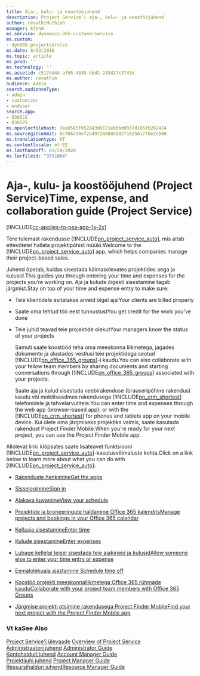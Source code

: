 ```yaml
---
title: Aja-, kulu- ja koostööjuhend
description: Project Service’i aja-, kulu- ja koostööjuhend
author: revathiMuthiah
manager: kfend
ms.service: dynamics-365-customerservice
ms.custom:
- dyn365-projectservice
ms.date: 8/03/2018
ms.topic: article
ms.prod: ''
ms.technology: ''
ms.assetid: c517dd44-af65-4845-bbd2-243417c3743d
ms.author: revathim
audience: Admin
search.audienceType:
- admin
- customizer
- enduser
search.app:
- D365CE
- D365PS
ms.openlocfilehash: 3ea0585f65284306171e8bbdd937d165fb282424
ms.sourcegitcommit: 8c786230ef2a497280885b827162561776e2eb00
ms.translationtype: HT
ms.contentlocale: et-EE
ms.lasthandoff: 03/24/2020
ms.locfileid: "3751004"
---
```

# <a name="time-expense-and-collaboration-guide-project-service"></a><span data-ttu-id="5a848-103">Aja-, kulu- ja koostööjuhend (Project Service)</span><span class="sxs-lookup"><span data-stu-id="5a848-103">Time, expense, and collaboration guide (Project Service)</span></span>

[!INCLUDE[cc-applies-to-psa-app-1x-2x](../includes/cc-applies-to-psa-app-1x-2x.md)]

<span data-ttu-id="5a848-104">Tere tulemast rakendusse [!INCLUDE[pn_project_service_auto](../includes/pn-project-service-auto.md)], mis aitab ettevõtetel hallata projektipõhist müüki.</span><span class="sxs-lookup"><span data-stu-id="5a848-104">Welcome to the [!INCLUDE[pn_project_service_auto](../includes/pn-project-service-auto.md)] app, which helps companies manage their project-based sales.</span></span> 
  
 <span data-ttu-id="5a848-105">Juhend õpetab, kuidas sisestada käimasolevates projektides aega ja kulusid.</span><span class="sxs-lookup"><span data-stu-id="5a848-105">This guides you through entering your time and expenses for the projects you’re working on.</span></span> <span data-ttu-id="5a848-106">Aja ja kulude õigesti sisestamine tagab järgmist.</span><span class="sxs-lookup"><span data-stu-id="5a848-106">Stay on top of your time and expense entry to make sure:</span></span>  
  
- <span data-ttu-id="5a848-107">Teie klientidele esitatakse arveid õigel ajal</span><span class="sxs-lookup"><span data-stu-id="5a848-107">Your clients are billed properly</span></span>  
  
- <span data-ttu-id="5a848-108">Saate oma tehtud töö eest tunnustust</span><span class="sxs-lookup"><span data-stu-id="5a848-108">You get credit for the work you’ve done</span></span>  
  
- <span data-ttu-id="5a848-109">Teie juhid teavad teie projektide olekut</span><span class="sxs-lookup"><span data-stu-id="5a848-109">Your managers know the status of your projects</span></span>  
  
  <span data-ttu-id="5a848-110">Samuti saate koostööd teha oma meeskonna liikmetega, jagades dokumente ja alustades vestlusi teie projektidega seotud [!INCLUDE[pn_office_365_groups](../includes/pn-office-365-groups.md)]-i kaudu.</span><span class="sxs-lookup"><span data-stu-id="5a848-110">You can also collaborate with your fellow team members by sharing documents and starting conversations through [!INCLUDE[pn_office_365_groups](../includes/pn-office-365-groups.md)] associated with your projects.</span></span>  
  
  <span data-ttu-id="5a848-111">Saate aja ja kulud sisestada veebirakenduse (brauseripõhine rakendus) kaudu või mobiilseadmes rakendusega [!INCLUDE[pn_crm_shortest](../includes/pn-crm-shortest.md)] telefonidele ja tahvelarvutitele.</span><span class="sxs-lookup"><span data-stu-id="5a848-111">You can enter time and expenses through the web app (browser-based app), or with the [!INCLUDE[pn_crm_shortest](../includes/pn-crm-shortest.md)] for phones and tablets app on your mobile device.</span></span> <span data-ttu-id="5a848-112">Kui olete oma järgmiseks projektiks valmis, saate kasutada rakendust Project Finder Mobile.</span><span class="sxs-lookup"><span data-stu-id="5a848-112">When you’re ready for your next project, you can use the Project Finder Mobile app.</span></span>  
  
<span data-ttu-id="5a848-113">Allolevat linki klõpsates saate lisateavet funktsiooni [!INCLUDE[pn_project_service_auto](../includes/pn-project-service-auto.md)]-kasutusvõimaluste kohta.</span><span class="sxs-lookup"><span data-stu-id="5a848-113">Click on a link below to learn more about what you can do with [!INCLUDE[pn_project_service_auto](../includes/pn-project-service-auto.md)]:</span></span>  
  
-   [<span data-ttu-id="5a848-114">Rakenduste hankimine</span><span class="sxs-lookup"><span data-stu-id="5a848-114">Get the apps</span></span>](../project-service/get-apps.md)  
  
-   [<span data-ttu-id="5a848-115">Sisselogimine</span><span class="sxs-lookup"><span data-stu-id="5a848-115">Sign in</span></span>](../project-service/sign-in.md)  
  
-   [<span data-ttu-id="5a848-116">Ajakava kuvamine</span><span class="sxs-lookup"><span data-stu-id="5a848-116">View your schedule</span></span>](../project-service/view-schedule.md)  
  
-   [<span data-ttu-id="5a848-117">Projektide ja broneeringute haldamine Office 365 kalendris</span><span class="sxs-lookup"><span data-stu-id="5a848-117">Manage projects and bookings in your Office 365 calendar</span></span>](../project-service/manage-project-bookings-office-365-calendar.md)  
  
-   [<span data-ttu-id="5a848-118">Kellaaja sisestamine</span><span class="sxs-lookup"><span data-stu-id="5a848-118">Enter time</span></span>](../project-service/enter-time.md)  
  
-   [<span data-ttu-id="5a848-119">Kulude sisestamine</span><span class="sxs-lookup"><span data-stu-id="5a848-119">Enter expenses</span></span>](../project-service/enter-expenses.md)  
  
-   [<span data-ttu-id="5a848-120">Lubage kellelgi teisel sisestada teie ajakirjeid ja kulusid</span><span class="sxs-lookup"><span data-stu-id="5a848-120">Allow someone else to enter your time entry or expense</span></span>](../project-service/allow-someone-else-enter-time-entry-expense.md)  
  
-   [<span data-ttu-id="5a848-121">Eemalolekuaja ajastamine </span><span class="sxs-lookup"><span data-stu-id="5a848-121">Schedule time off</span></span>](../project-service/schedule-time-off.md)  
  
-   [<span data-ttu-id="5a848-122">Koostöö projekti meeskonnaliikmetega Office 365 rühmade kaudu</span><span class="sxs-lookup"><span data-stu-id="5a848-122">Collaborate with your project team members with Office 365 Groups</span></span>](../project-service/collaborate-project-team-members-office-365-groups.md)  
  
-   [<span data-ttu-id="5a848-123">Järgmise projekti otsimine rakendusega Project Finder Mobile</span><span class="sxs-lookup"><span data-stu-id="5a848-123">Find your next project with the Project Finder Mobile app</span></span>](../project-service/find-next-project-finder-mobile-app.md)  
  
### <a name="see-also"></a><span data-ttu-id="5a848-124">Vt ka</span><span class="sxs-lookup"><span data-stu-id="5a848-124">See Also</span></span>  
 <span data-ttu-id="5a848-125">[Project Service'i ülevaade](../project-service/overview.md) </span><span class="sxs-lookup"><span data-stu-id="5a848-125">[Overview of Project Service](../project-service/overview.md) </span></span>  
 <span data-ttu-id="5a848-126">[Administraatori juhend](../project-service/admin-guide.md) </span><span class="sxs-lookup"><span data-stu-id="5a848-126">[Administrator Guide](../project-service/admin-guide.md) </span></span>  
 <span data-ttu-id="5a848-127">[Kontohalduri juhend](../project-service/account-manager-guide.md) </span><span class="sxs-lookup"><span data-stu-id="5a848-127">[Account Manager Guide](../project-service/account-manager-guide.md) </span></span>  
 <span data-ttu-id="5a848-128">[Projektijuhi juhend](../project-service/project-manager-guide.md) </span><span class="sxs-lookup"><span data-stu-id="5a848-128">[Project Manager Guide](../project-service/project-manager-guide.md) </span></span>  
 [<span data-ttu-id="5a848-129">Ressursihalduri juhend</span><span class="sxs-lookup"><span data-stu-id="5a848-129">Resource Manager Guide</span></span>](../project-service/resource-manager-guide.md)   
